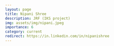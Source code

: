 ```yaml
---
layout: page
title: Nipani Shree
description: JRF (IKS project)
img: assets/img/nipani.jpeg
importance: 6
category: current
redirect: https://in.linkedin.com/in/nipanishree
---
```

